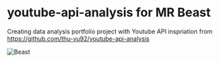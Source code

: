 # youtube-api-analysis for MR Beast

 Creating data analysis portfolio project with Youtube API 
inspriation from https://github.com/thu-vu92/youtube-api-analysis

![Beast](https://user-images.githubusercontent.com/99122894/220943639-a3f5cecd-8a85-4a82-845a-90ea5037ea0f.png)
